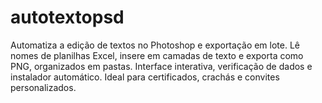 # autotextopsd
Automatiza a edição de textos no Photoshop e exportação em lote. Lê nomes de planilhas Excel, insere em camadas de texto e exporta como PNG, organizados em pastas. Interface interativa, verificação de dados e instalador automático. Ideal para certificados, crachás e convites personalizados.
